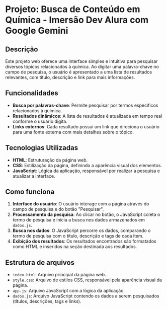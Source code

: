 # Projeto: Busca de Conteúdo em Química - Imersão Dev Alura com Google Gemini

## Descrição
Este projeto web oferece uma interface simples e intuitiva para pesquisar diversos tópicos relacionados à química. Ao digitar uma palavra-chave no campo de pesquisa, o usuário é apresentado a uma lista de resultados relevantes, com título, descrição e link para mais informações.

## Funcionalidades

- **Busca por palavras-chave**: Permite pesquisar por termos específicos relacionados à química.
- **Resultados dinâmicos**: A lista de resultados é atualizada em tempo real conforme o usuário digita.
- **Links externos**: Cada resultado possui um link que direciona o usuário para uma fonte externa com mais detalhes sobre o tópico.

## Tecnologias Utilizadas

- **HTML**: Estruturação da página web.
- **CSS**: Estilização da página, definindo a aparência visual dos elementos.
- **JavaScript**: Lógica da aplicação, responsável por realizar a pesquisa e atualizar a interface.

## Como funciona

1. **Interface do usuário**: O usuário interage com a página através do campo de pesquisa e do botão "Pesquisar".
2. **Processamento da pesquisa**: Ao clicar no botão, o JavaScript coleta o termo de pesquisa e inicia a busca nos dados armazenados em `dados.js`.
3. **Busca nos dados**: O JavaScript percorre os dados, comparando o termo de pesquisa com o título, descrição e tags de cada item.
4. **Exibição dos resultados**: Os resultados encontrados são formatados como HTML e inseridos na seção destinada aos resultados.

## Estrutura de arquivos

- `index.html`: Arquivo principal da página web.
- `style.css`: Arquivo de estilos CSS, responsável pela aparência visual da página.
- `app.js`: Arquivo JavaScript com a lógica da aplicação.
- `dados.js`: Arquivo JavaScript contendo os dados a serem pesquisados (títulos, descrições, tags e links).
